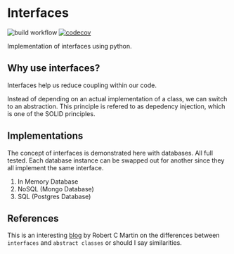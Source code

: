 # Interfaces
![build workflow](https://github.com/conradmugabe/interfaces/actions/workflows/testing.yml/badge.svg)
[![codecov](https://codecov.io/github/conradmugabe/interfaces/branch/main/graph/badge.svg?token=5F3GTE485A)](https://codecov.io/github/conradmugabe/interfaces)

Implementation of interfaces using python.

## Why use interfaces?

Interfaces help us reduce coupling within our code.

Instead of depending on an actual implementation of a class, we can switch to an abstraction. This principle is refered to as depedency injection, which is one of the SOLID principles.

## Implementations

The concept of interfaces is demonstrated here with databases. All full tested. Each database instance can be swapped out for another since they all implement the same interface.

1. In Memory Database
1. NoSQL (Mongo Database)
1. SQL (Postgres Database)

## References

This is an interesting [blog](https://blog.cleancoder.com/uncle-bob/2015/01/08/InterfaceConsideredHarmful.html) by Robert C Martin on the differences between `interfaces` and `abstract classes` or should I say similarities.